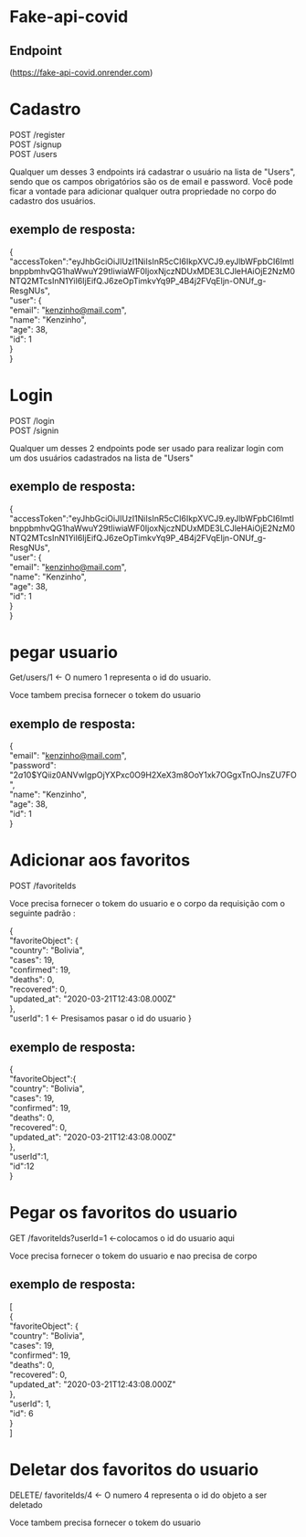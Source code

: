 # Fake-api-covid

## Endpoint

 (https://fake-api-covid.onrender.com)

# Cadastro

POST /register <br/>
POST /signup <br/>
POST /users

Qualquer um desses 3 endpoints irá cadastrar o usuário na lista de "Users", sendo que os campos obrigatórios são os de email e password.
Você pode ficar a vontade para adicionar qualquer outra propriedade no corpo do cadastro dos usuários.

## exemplo de resposta: 
{<br>
	"accessToken":"eyJhbGciOiJIUzI1NiIsInR5cCI6IkpXVCJ9.eyJlbWFpbCI6ImtlbnppbmhvQG1haWwuY29tIiwiaWF0IjoxNjczNDUxMDE3LCJleHAiOjE2NzM0NTQ2MTcsInN1YiI6IjEifQ.J6zeOpTimkvYq9P_4B4j2FVqEljn-ONUf_g-ResgNUs",<br>
	"user": {<br>
		"email": "kenzinho@mail.com",<br>
		"name": "Kenzinho",<br>
		"age": 38,<br>
		"id": 1<br>
	}<br>
}<br>


# Login

POST /login <br/>
POST /signin

Qualquer um desses 2 endpoints pode ser usado para realizar login com um dos usuários cadastrados na lista de "Users"

## exemplo de resposta: 
{<br>
	"accessToken":"eyJhbGciOiJIUzI1NiIsInR5cCI6IkpXVCJ9.eyJlbWFpbCI6ImtlbnppbmhvQG1haWwuY29tIiwiaWF0IjoxNjczNDUxMDE3LCJleHAiOjE2NzM0NTQ2MTcsInN1YiI6IjEifQ.J6zeOpTimkvYq9P_4B4j2FVqEljn-ONUf_g-ResgNUs",<br>
	"user": {<br>
		"email": "kenzinho@mail.com",<br>
		"name": "Kenzinho",<br>
		"age": 38,<br>
		"id": 1<br>
	}<br>
}<br>


# pegar usuario

Get/users/1  <- O numero 1 representa o id do usuario.<br/>

Voce tambem precisa fornecer o tokem do usuario

## exemplo de resposta: 
{<br>
	"email": "kenzinho@mail.com",<br>
	"password": "$2a$10$YQiiz0ANVwIgpOjYXPxc0O9H2XeX3m8OoY1xk7OGgxTnOJnsZU7FO",<br>
	"name": "Kenzinho",<br>
	"age": 38,<br>
	"id": 1<br>
}<br>


# Adicionar aos favoritos

POST /favoriteIds <br/>

Voce precisa fornecer o tokem do usuario e o corpo da requisição com o seguinte padrão : 


{<br>
	"favoriteObject": {<br>
		"country": "Bolivia",<br>
		"cases": 19,<br>
		"confirmed": 19,<br>
		"deaths": 0,<br>
		"recovered": 0,<br>
		"updated_at": "2020-03-21T12:43:08.000Z"<br>
	},<br>
	"userId": 1  <- Presisamos pasar o id do usuario 
}<br>


## exemplo de resposta: 

{<br>
	"favoriteObject":{<br>
      "country": "Bolivia",<br>
      "cases": 19,<br>
      "confirmed": 19,<br>
      "deaths": 0,<br>
      "recovered": 0,<br>
      "updated_at": "2020-03-21T12:43:08.000Z"<br>
    },<br>
	"userId":1,<br>
	"id":12<br>
}<br>

# Pegar os favoritos do usuario 

GET /favoriteIds?userId=1  <-colocamos o id do usuario aqui  <br/>

Voce precisa fornecer o tokem do usuario e nao precisa de corpo 

## exemplo de resposta: <br>

[<br>
	{<br>
		"favoriteObject": {<br>
			"country": "Bolivia",<br>
			"cases": 19,<br>
			"confirmed": 19,<br>
			"deaths": 0,<br>
			"recovered": 0,<br>
			"updated_at": "2020-03-21T12:43:08.000Z"<br>
		},<br>
		"userId": 1,<br>
		"id": 6<br>
	}<br>
]


# Deletar dos favoritos do usuario

DELETE/ favoriteIds/4  <- O numero 4 representa o id do objeto a ser deletado<br/>

Voce tambem precisa fornecer o tokem do usuario 